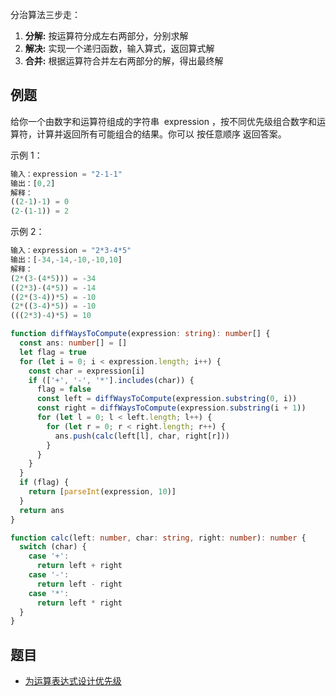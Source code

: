 分治算法三步走：

1. **分解:** 按运算符分成左右两部分，分别求解
2. **解决:** 实现一个递归函数，输入算式，返回算式解
3. **合并:** 根据运算符合并左右两部分的解，得出最终解

## 例题

给你一个由数字和运算符组成的字符串  expression ，按不同优先级组合数字和运算符，计算并返回所有可能组合的结果。你可以 按任意顺序 返回答案。

示例 1：

```js
输入：expression = "2-1-1"
输出：[0,2]
解释：
((2-1)-1) = 0
(2-(1-1)) = 2
```

示例 2：

```js
输入：expression = "2*3-4*5"
输出：[-34,-14,-10,-10,10]
解释：
(2*(3-(4*5))) = -34
((2*3)-(4*5)) = -14
((2*(3-4))*5) = -10
(2*((3-4)*5)) = -10
(((2*3)-4)*5) = 10
```

```ts
function diffWaysToCompute(expression: string): number[] {
  const ans: number[] = []
  let flag = true
  for (let i = 0; i < expression.length; i++) {
    const char = expression[i]
    if (['+', '-', '*'].includes(char)) {
      flag = false
      const left = diffWaysToCompute(expression.substring(0, i))
      const right = diffWaysToCompute(expression.substring(i + 1))
      for (let l = 0; l < left.length; l++) {
        for (let r = 0; r < right.length; r++) {
          ans.push(calc(left[l], char, right[r]))
        }
      }
    }
  }
  if (flag) {
    return [parseInt(expression, 10)]
  }
  return ans
}

function calc(left: number, char: string, right: number): number {
  switch (char) {
    case '+':
      return left + right
    case '-':
      return left - right
    case '*':
      return left * right
  }
}
```

## 题目

- [为运算表达式设计优先级](https://leetcode.cn/problems/different-ways-to-add-parentheses/)
